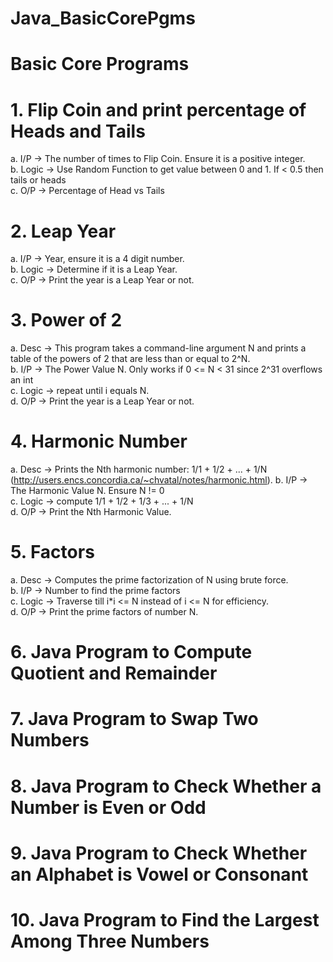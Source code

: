 # Java_BasicCorePgms

#                                              Basic Core Programs<br>

# 1. Flip Coin and print percentage of Heads and Tails<br>
a. I/P -> The number of times to Flip Coin. Ensure it is a positive integer.<br>
b. Logic -> Use Random Function to get value between 0 and 1. If < 0.5 then tails or
heads<br>
c. O/P -> Percentage of Head vs Tails<br>


# 2. Leap Year<br>
a. I/P -> Year, ensure it is a 4 digit number.<br>
b. Logic -> Determine if it is a Leap Year.<br>
c. O/P -> Print the year is a Leap Year or not.<br>


# 3. Power of 2<br>
a. Desc -> This program takes a command-line argument N and prints a table of the
powers of 2 that are less than or equal to 2^N.<br>
b. I/P -> The Power Value N. Only works if 0 <= N < 31 since 2^31 overflows an int<br>
c. Logic -> repeat until i equals N.<br>
d. O/P -> Print the year is a Leap Year or not.<br>


# 4. Harmonic Number<br>
a. Desc -> Prints the Nth harmonic number: 1/1 + 1/2 + ... + 1/N<br>
(http://users.encs.concordia.ca/~chvatal/notes/harmonic.html).
b. I/P -> The Harmonic Value N. Ensure N != 0<br>
c. Logic -> compute 1/1 + 1/2 + 1/3 + ... + 1/N<br>
d. O/P -> Print the Nth Harmonic Value.<br>

# 5. Factors<br>
a. Desc -> Computes the prime factorization of N using brute force.<br>
b. I/P -> Number to find the prime factors<br>
c. Logic -> Traverse till i*i <= N instead of i <= N for efficiency.<br>
d. O/P -> Print the prime factors of number N.<br>


# 6. Java Program to Compute Quotient and Remainder<br>
# 7. Java Program to Swap Two Numbers<br>
# 8. Java Program to Check Whether a Number is Even or Odd<br>
# 9. Java Program to Check Whether an Alphabet is Vowel or Consonant<br>
# 10. Java Program to Find the Largest Among Three Numbers<br>
